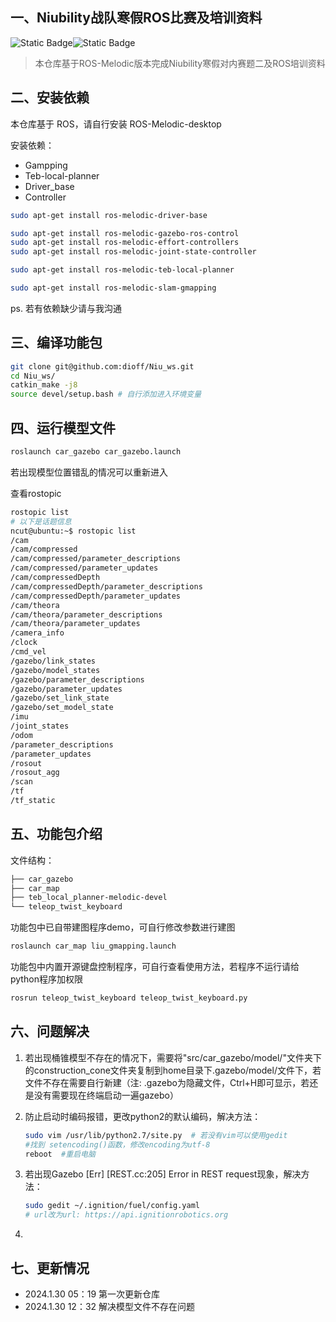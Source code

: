## 一、Niubility战队寒假ROS比赛及培训资料

![Static Badge](https://img.shields.io/badge/ROS-Melodic-green)![Static Badge](https://img.shields.io/badge/Ubuntu-18.04-%23FF9900)

> 本仓库基于ROS-Melodic版本完成Niubility寒假对内赛题二及ROS培训资料

## 二、安装依赖

本仓库基于 ROS，请自行安装 ROS-Melodic-desktop 

安装依赖：

- Gampping
- Teb-local-planner
- Driver_base
- Controller

```bash
sudo apt-get install ros-melodic-driver-base

sudo apt-get install ros-melodic-gazebo-ros-control
sudo apt-get install ros-melodic-effort-controllers
sudo apt-get install ros-melodic-joint-state-controller

sudo apt-get install ros-melodic-teb-local-planner

sudo apt-get install ros-melodic-slam-gmapping
```

ps. 若有依赖缺少请与我沟通

## 三、编译功能包

```bash
git clone git@github.com:dioff/Niu_ws.git
cd Niu_ws/
catkin_make -j8
source devel/setup.bash # 自行添加进入环境变量
```

## 四、运行模型文件

```bash
roslaunch car_gazebo car_gazebo.launch
```

若出现模型位置错乱的情况可以重新进入

查看rostopic

```bash
rostopic list
# 以下是话题信息
ncut@ubuntu:~$ rostopic list
/cam
/cam/compressed
/cam/compressed/parameter_descriptions
/cam/compressed/parameter_updates
/cam/compressedDepth
/cam/compressedDepth/parameter_descriptions
/cam/compressedDepth/parameter_updates
/cam/theora
/cam/theora/parameter_descriptions
/cam/theora/parameter_updates
/camera_info
/clock
/cmd_vel
/gazebo/link_states
/gazebo/model_states
/gazebo/parameter_descriptions
/gazebo/parameter_updates
/gazebo/set_link_state
/gazebo/set_model_state
/imu
/joint_states
/odom
/parameter_descriptions
/parameter_updates
/rosout
/rosout_agg
/scan
/tf
/tf_static
```

## 五、功能包介绍

文件结构：
```bash
├── car_gazebo
├── car_map
├── teb_local_planner-melodic-devel
└── teleop_twist_keyboard
```

功能包中已自带建图程序demo，可自行修改参数进行建图

```bash
roslaunch car_map liu_gmapping.launch
```

功能包中内置开源键盘控制程序，可自行查看使用方法，若程序不运行请给python程序加权限

```bash
rosrun teleop_twist_keyboard teleop_twist_keyboard.py
```
## 六、问题解决
1. 若出现桶锥模型不存在的情况下，需要将"src/car_gazebo/model/"文件夹下的construction_cone文件夹复制到home目录下.gazebo/model/文件下，若文件不存在需要自行新建（注: .gazebo为隐藏文件，Ctrl+H即可显示，若还是没有需要现在终端启动一遍gazebo）

2. 防止启动时编码报错，更改python2的默认编码，解决方法：

   ```bash
   sudo vim /usr/lib/python2.7/site.py  # 若没有vim可以使用gedit
   #找到 setencoding()函数，修改encoding为utf-8
   reboot  #重启电脑
   ```

3. 若出现Gazebo [Err] [REST.cc:205] Error in REST request现象，解决方法：

   ```bash
   sudo gedit ~/.ignition/fuel/config.yaml
   # url改为url: https://api.ignitionrobotics.org
   ```

4. 


## 七、更新情况

- 2024.1.30 05：19 第一次更新仓库
- 2024.1.30 12：32 解决模型文件不存在问题